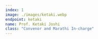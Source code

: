 ```yaml
---
index: 1
image: ./images/ketaki.webp
endpoint: ketaki
name: Prof. Ketaki Joshi
class: "Convenor and Marathi In-charge"
---
```

